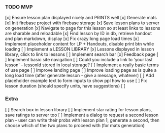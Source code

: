 ### TODO MVP

[x] Ensure lesson plan displayed nicely and PRINTS well
[x] Generate mats
[x] Init firebase project with firebase storage
    [x] Save lesson plans to server on generation
    [x] Navigate to page for this lesson so at least links to lessons are sharable and reloadable
        [x] Find lesson by ID in db, retrieve handout and plan markdown, display
            [x] Fix crazy long page load times
                [x] Implement placeholder content for LP + Handouts, disable print btn while loading
[ ] Implement a LESSON LIBRARY
    [x] Lessons displayed in lesson library, click to link to lessons
    [ ] Implement search bar
[x] Feedback page
[ ] Implement basic site navigation
    [ ] Could you include a link to 'your last lesson' - lessonId stored in local storage?
[ ] Implement a really basic terms of use page
[ ] Improve landing page
[ ] Improve loading page as is quite a long load time (after generate lesson - give a message, whatever)
[ ] Add placeholder example text to form inputs to show ppl how to use
[ ] Fix lesson duration (should specify units, have suggestions)
[ ] 

### Extra
[ ] Search box in lesson library
[ ] Implement star rating for lesson plans, save ratings to server too
[ ] Implement a dialog to request a second lesson plan - user can write their probs with lesson plan 1, generate a second, then choose which of the two plans to proceed with (for mats generation)